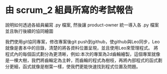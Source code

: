 # 由 scrum_2 組員所寫的考試報告
說明如何透過各組員編寫 .py 檔案, 然後讓 product-owner 統一導入各 .py 檔案並且執行後續的協同繪圖

我們使用git協同專案，修改專案後git push到github，使github與Leo同步，Leo就像是書本中的目錄，清楚的將各資料位置呈現，並且使用Leo來管理程式。
將程式內的每個函式劃分為更清晰，例如:本次的專案為2d齒輪繪製，這個專案就像是一棵大樹，我們將齒輪定為主幹，而齒輪的程式為樹枝，再將內部程式的函式劃分更細，函式就像是樹葉一樣，使我們更能快速找到程式位置及問題。 